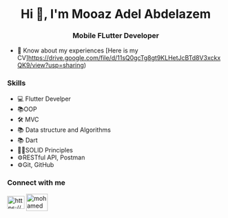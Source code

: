 
<h1 align="center">Hi 👋, I'm Mooaz Adel Abdelazem</h1>
<h3 align="center">Mobile FLutter Developer</h3>

- 📄 Know about my experiences [Here is my CV]https://drive.google.com/file/d/11sQ0gcTg8gt9KLHetJcBTd8V3xckxQK9/view?usp=sharing)

<h3 align="left"> Skills </h3>

 - 💻 Flutter Develper
 - 📚OOP
 - 🛠 MVC
 - 📚 Data structure and Algorithms
 - 📚 Dart
 - 👨‍💻SOLID Principles
 - ⚙️RESTful API, Postman
 - ⚙️Git, GitHub


<h3 align="left">Connect with me</h3>
<p>
<a href="https://www.linkedin.com/in/moaz-adel-a9ab7a172/" target="blank"><img align="center" src="https://raw.githubusercontent.com/rahuldkjain/github-profile-readme-generator/master/src/images/icons/Social/linked-in-alt.svg" alt="https://www.linkedin.com/in/mohamed-sliem-662491172/" height="30" width="40" /></a>
<a href="mailto:mooaz.adel99@gmail.com" target="blank"><img align="center" src="https://github.com/mosliem/mosliem/blob/main/Gmail-logo.svg" alt="mohamedmostafa191299@gmail.com" height="40" width="50" /></a>
</p>

